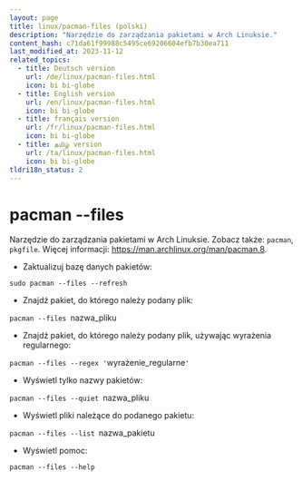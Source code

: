 ```yaml
---
layout: page
title: linux/pacman-files (polski)
description: "Narzędzie do zarządzania pakietami w Arch Linuksie."
content_hash: c71da61f99988c5495ce69206604efb7b30ea711
last_modified_at: 2023-11-12
related_topics:
  - title: Deutsch version
    url: /de/linux/pacman-files.html
    icon: bi bi-globe
  - title: English version
    url: /en/linux/pacman-files.html
    icon: bi bi-globe
  - title: français version
    url: /fr/linux/pacman-files.html
    icon: bi bi-globe
  - title: தமிழ் version
    url: /ta/linux/pacman-files.html
    icon: bi bi-globe
tldri18n_status: 2
---
```

# pacman --files

Narzędzie do zarządzania pakietami w Arch Linuksie.
Zobacz także: `pacman`, `pkgfile`.
Więcej informacji: <https://man.archlinux.org/man/pacman.8>.

- Zaktualizuj bazę danych pakietów:

`sudo pacman --files --refresh`

- Znajdź pakiet, do którego należy podany plik:

`pacman --files `<span class="tldr-var badge badge-pill bg-dark-lm bg-white-dm text-white-lm text-dark-dm font-weight-bold">nazwa_pliku</span>

- Znajdź pakiet, do którego należy podany plik, używając wyrażenia regularnego:

`pacman --files --regex '`<span class="tldr-var badge badge-pill bg-dark-lm bg-white-dm text-white-lm text-dark-dm font-weight-bold">wyrażenie_regularne</span>`'`

- Wyświetl tylko nazwy pakietów:

`pacman --files --quiet `<span class="tldr-var badge badge-pill bg-dark-lm bg-white-dm text-white-lm text-dark-dm font-weight-bold">nazwa_pliku</span>

- Wyświetl pliki należące do podanego pakietu:

`pacman --files --list `<span class="tldr-var badge badge-pill bg-dark-lm bg-white-dm text-white-lm text-dark-dm font-weight-bold">nazwa_pakietu</span>

- Wyświetl pomoc:

`pacman --files --help`
